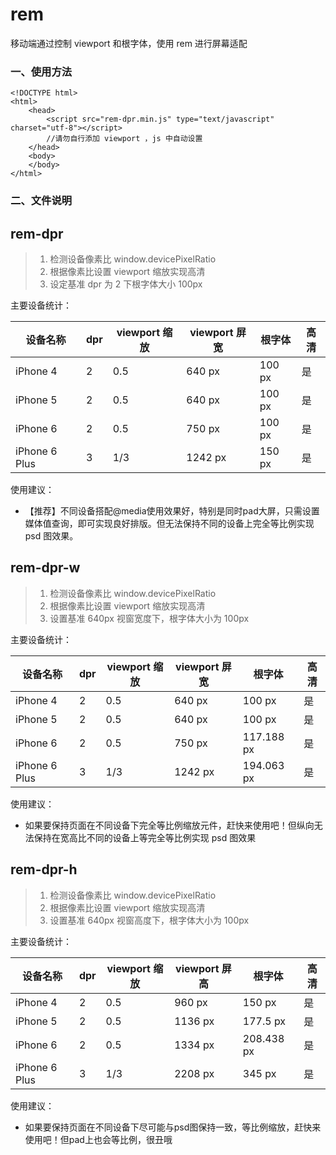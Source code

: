 # rem
移动端通过控制 viewport 和根字体，使用 rem 进行屏幕适配

### 一、使用方法

```
<!DOCTYPE html>
<html>
	<head>
		<script src="rem-dpr.min.js" type="text/javascript" charset="utf-8"></script>
		//请勿自行添加 viewport ，js 中自动设置
	</head>
	<body>
	</body>
</html>

```
### 二、文件说明

## rem-dpr
> 1. 检测设备像素比 window.devicePixelRatio
> 2. 根据像素比设置 viewport 缩放实现高清
> 3. 设定基准 dpr 为 2 下根字体大小 100px

主要设备统计：

设备名称  | dpr | viewport 缩放 | viewport 屏宽 | 根字体 | 高清 |
---|---|---|---|---|---
iPhone 4 | 2 | 0.5 | 640 px | 100 px | 是 |
iPhone 5 | 2 | 0.5 | 640 px | 100 px | 是 |
iPhone 6 | 2 | 0.5 | 750 px | 100 px | 是 |
iPhone 6 Plus| 3 | 1/3 | 1242 px | 150 px | 是 |

使用建议：
- 【推荐】不同设备搭配@media使用效果好，特别是同时pad大屏，只需设置媒体值查询，即可实现良好排版。但无法保持不同的设备上完全等比例实现 psd 图效果。

## rem-dpr-w
> 1. 检测设备像素比 window.devicePixelRatio
> 2. 根据像素比设置 viewport 缩放实现高清
> 3. 设置基准 640px 视窗宽度下，根字体大小为 100px

主要设备统计：

设备名称  | dpr | viewport 缩放 | viewport 屏宽 | 根字体 | 高清 |
---|---|---|---|---|---
iPhone 4 | 2 | 0.5 | 640 px | 100 px | 是 |
iPhone 5 | 2 | 0.5 | 640 px | 100 px | 是 |
iPhone 6 | 2 | 0.5 | 750 px | 117.188 px | 是 |
iPhone 6 Plus| 3 | 1/3 | 1242 px | 194.063 px | 是 |

使用建议：
- 如果要保持页面在不同设备下完全等比例缩放元件，赶快来使用吧！但纵向无法保持在宽高比不同的设备上等完全等比例实现 psd 图效果

## rem-dpr-h
> 1. 检测设备像素比 window.devicePixelRatio
> 2. 根据像素比设置 viewport 缩放实现高清
> 3. 设置基准 640px 视窗高度下，根字体大小为 100px

主要设备统计：

设备名称  | dpr | viewport 缩放 | viewport 屏高 | 根字体 | 高清 |
---|---|---|---|---|---
iPhone 4 | 2 | 0.5 | 960 px | 150 px | 是 |
iPhone 5 | 2 | 0.5 | 1136 px | 177.5 px | 是 |
iPhone 6 | 2 | 0.5 | 1334 px | 208.438 px | 是 |
iPhone 6 Plus| 3 | 1/3 | 2208 px | 345 px | 是 |

使用建议：
- 如果要保持页面在不同设备下尽可能与psd图保持一致，等比例缩放，赶快来使用吧！但pad上也会等比例，很丑哦
